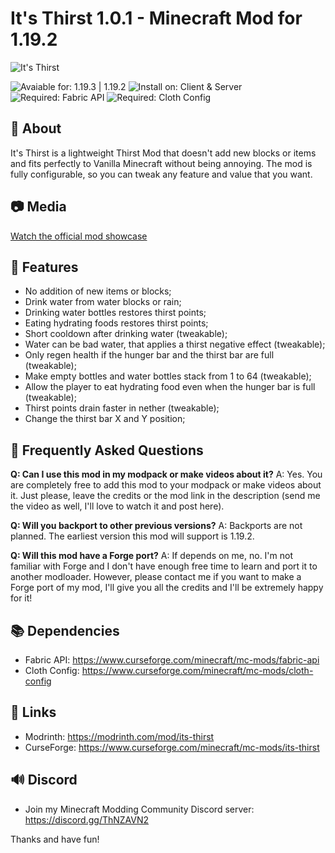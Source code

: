 # It's Thirst 1.0.1 - Minecraft Mod for 1.19.2

![It's Thirst](https://i.imgur.com/mEztvlI.png)

![Avaiable for: 1.19.3 | 1.19.2](https://img.shields.io/badge/Available%20for-1.19.3%20%7C%201.19.2-ecebe6?labelColor=2F4858&amp;style=for-the-badge)
![Install on: Client & Server](https://img.shields.io/badge/Install%20on-Client%20&amp;%20Server-ecebe6?labelColor=2F4858&amp;style=for-the-badge)
![Required: Fabric API](https://img.shields.io/badge/Required-Fabric%20API-ecebe6?labelColor=2F4858&amp;style=for-the-badge)
![Required: Cloth Config](https://img.shields.io/badge/Required-Cloth%20Config-ecebe6?labelColor=2F4858&amp;style=for-the-badge)

## 📄 About
It's Thirst is a lightweight Thirst Mod that doesn't add new blocks or items and fits perfectly to Vanilla Minecraft without being annoying. The mod is fully configurable, so you can tweak any feature and value that you want.

## 📷 Media
[Watch the official mod showcase](https://www.youtube.com/watch?v=HgN4FYMuc2Q)

## 🌟 Features
- No addition of new items or blocks; 
- Drink water from water blocks or rain;
- Drinking water bottles restores thirst points;
- Eating hydrating foods restores thirst points; 
- Short cooldown after drinking water (tweakable); 
- Water can be bad water, that applies a thirst negative effect (tweakable);
- Only regen health if the hunger bar and the thirst bar are full (tweakable); 
- Make empty bottles and water bottles stack from 1 to 64 (tweakable); 
- Allow the player to eat hydrating food even when the hunger bar is full (tweakable); 
- Thirst points drain faster in nether (tweakable);
- Change the thirst bar X and Y position;

## 📝 Frequently Asked Questions
**Q: Can I use this mod in my modpack or make videos about it?**
A: Yes. You are completely free to add this mod to your modpack or make videos about it. Just please, leave the credits or the mod link in the description (send me the video as well, I'll love to watch it and post here).

**Q: Will you backport to other previous versions?**
A: Backports are not planned. The earliest version this mod will support is 1.19.2.

**Q: Will this mod have a Forge port?**
A: If depends on me, no. I'm not familiar with Forge and I don't have enough free time to learn and port it to another modloader. However, please contact me if you want to make a Forge port of my mod, I'll give you all the credits and I'll be extremely happy for it!

## 📚 Dependencies
- Fabric API: https://www.curseforge.com/minecraft/mc-mods/fabric-api
- Cloth Config: https://www.curseforge.com/minecraft/mc-mods/cloth-config

## 📶 Links
- Modrinth: https://modrinth.com/mod/its-thirst
- CurseForge: https://www.curseforge.com/minecraft/mc-mods/its-thirst

## 🔊 Discord
- Join my Minecraft Modding Community Discord server: https://discord.gg/ThNZAVN2

Thanks and have fun!
